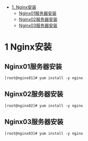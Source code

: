 
* [1. Nginx安装](#1-Nginx安装)
  * [Nginx01服务器安装](#Nginx01服务器安装)
  * [Nginx02服务器安装](#Nginx02服务器安装)
  * [Nginx03服务器安装](#Nginx03服务器安装)


# 1 Nginx安装

## Nginx01服务器安装

    [root@nginx01]# yum install -y nginx
  
## Nginx02服务器安装

    [root@nginx02]# yum install -y nginx
    
## Nginx03服务器安装

    [root@nginx03]# yum install -y nginx
